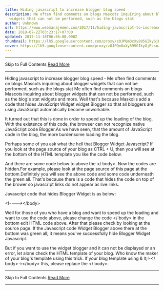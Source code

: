 ```yaml
---
title: Hiding javascript to increase blogger blog speed
description: Me often find comments on blogs Mascots inquiring about blogger
  widgets that can not be performed, such as the blogs stat
author: Unknown
url: https://www.webmanajemen.com/2017/11/hiding-javascript-to-increase-blogger.html
date: 2019-07-22T03:23:17+07:00
updated: 2017-11-18T06:56:00.000Z
thumbnail: https://lh5.googleusercontent.com/proxy/zOJPQmOxXy895GIkyGjPcsnz3xVCQZGUJhgMGWk2BJS4JNQcjbpMUA9IeG5TdHv9Yv0q5USG8ipopidYGRGZUZgo-yGy2zPcevf0iMrMACluVNuYUgrAOQ=w300-h300-nc
cover: https://lh5.googleusercontent.com/proxy/zOJPQmOxXy895GIkyGjPcsnz3xVCQZGUJhgMGWk2BJS4JNQcjbpMUA9IeG5TdHv9Yv0q5USG8ipopidYGRGZUZgo-yGy2zPcevf0iMrMACluVNuYUgrAOQ=w300-h300-nc
---
```


<hr/> Skip to Full Contents <a href="https://www.webmanajemen.com/2017/11/hiding-javascript-to-increase-blogger.html" rel="follow" class="button" id="read-more">Read More</a> <hr/> Hiding javascript to increase blogger blog speed - Me often find comments on blogs Mascots inquiring about blogger widgets that can not be performed, such as the blogs stat Me often find comments on blogs Mascots inquiring about blogger
            widgets that can not be performed, such as the blog's stat widgets
            and more. Well that's because Maskolis add a code that hides
            JavaScript Widget widget Blogger so that all bloggers are using
            JavaScript automatically become unworkable.
        


        



It turned out that this is done in order to speed up the loading of
            the blog. With the existence of this code, the browser can not
            recognize native JavaScript code Blogger.As we have seen, that the
            amount of JavaScript code in the blog, the more burdensome loading
            the blog.
        



Perhaps some of you ask what the hell that Blogger Widget
            Javascript? If you look at the page source of your blog as CTRL +
            U, then you will see at the bottom of the HTML template you like
            the code below.
        



<script type="text/javascript" src="//www.blogger.com/static/v1/widgets/1384195903-widgets.js"></script>


And there are some code below to above the </ body>. Now the
            codes are hidden.For example, please look at the page source of
            this page at the bottom.Definitely you will see the above code and
            some code underneath the green all. That's because there is a code
            that hides the code on top of the brower so javascript links do not
            appear as live links.
        



Javascript code that hides Blogger Widget is as below:
        



&lt;!--</body>--&gt;&lt;/body&gt;



Well for those of you who have a blog and want to speed up the
            loading and want to use the code above, please change the code
            </ body> in the bottom edit HTML code above. After that
            please check by looking at the source page. If the Javascript code
            Widget Blogger above there at the bottom was green all, it means
            you've successfully hide Blogger Widget Javascript.
        

But if you want to use the widget blogger and it can not be
            displayed or an error, let alone check the HTML template of your
            blog. Who know the maker of your blog's template using this trick.
            If your blog template using & lt;!-</
            body>-&gt;&lt;/body&gt; this, please replace the
            </ body>. <hr/> Skip to Full Contents <a href="https://www.webmanajemen.com/2017/11/hiding-javascript-to-increase-blogger.html" rel="follow" class="button" id="read-more">Read More</a> <hr/>